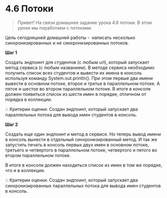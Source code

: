 # 4.6 Потоки

> Привет! На связи домашнее задание урока 4.6 потоки. В этом уроке мы поработаем с потоками.

Цель сегодняшней домашней работы -  написать несколько синхронизированных и не синхронизированных потоков.
> 

**Шаг 1**

Создать эндпоинт для студентов (с любым url), который запускает метод сервиса (с любым названием). В методе сервиса необходимо получить список всех студентов и вывести их имена в консоль используя команду System.out.println(). При этом первые два имени вывести в основном потоке, второе и третье в параллельном потоке. А пятое и шестое во втором параллельном потоке. В итоге в консоле должен появиться список из шести имен в порядке, отличном от порядка в коллекции.

<aside>
💡 Критерии оценки: Создан эндпоинт, который запускает два параллельных потока для вывода имен студентов в консоль.

</aside>

**Шаг 2**

Создать еще один эндпоинт и метод в сервисе. Но теперь вывод имени в консоль вынести в отдельный синхронизированный метод. И так же запустить печать в консоль первых двух имен в основном потоке, третьего и четвертого в параллельном потоке, четвертого и пятого во втором параллельном потоке.

В итоге в консоли должен находиться список из имен в том же порядке, что и в коллекции.

<aside>
💡 Критерии оценки: Создан эндпоинт, который запускает два синхронизированных параллельных потока для вывода имен студентов в консоль.

</aside>
